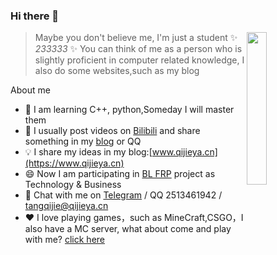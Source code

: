 ### Hi there 👋

<img src="https://img.qijieya.cn/LightPicture/2023/03/33e5e9e5381095de.png" style="width: 25%;" align="right">

> Maybe you don't believe me, I'm just a student ✨ _233333_ ✨ You can think of me as a person who is slightly proficient in computer related knowledge, I also do some websites,such as my blog

About me

- 🔭 I am learning C++, python,Someday I will master them
- 🤔 I usually post videos on [Bilibili](https://space.bilibili.com/1755772957) and share something in my [blog](https://www.qijieya.cn) or QQ
- 💡 I share my ideas in my blog:[www.qijieya.cn](https://www.qijieya.cn)
- 😄 Now I am participating in [BL FRP](https://frp.mybailu.net/) project as Technology & Business
- 💬 Chat with me on [Telegram](https://t.me/qijieya_lty) / QQ 2513461942 / tangqijie@qijieya.cn 
- ❤  I love playing games，such as MineCraft,CSGO，I also have a MC server, what about come and play with me? [click here](https://www.qijieya.cn/archives/174/)
